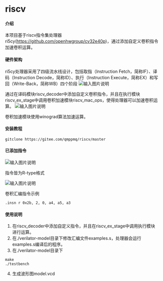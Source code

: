 # riscv

#### 介绍
本项目基于riscv指令集处理器ri5cy(https://github.com/openhwgroup/cv32e40p)，通过添加自定义卷积指令加速卷积运算。

#### 硬件架构

ri5cy处理器采用了四级流水线设计，包括取指（Instruction Fetch，简称IF）、译码（Instruction Decode，简称ID）、执行（Instruction Execute，简称EX）和写回（Write-Back，简称WB）四个阶段
![输入图片说明](https://images.gitee.com/uploads/images/2021/0312/193626_27950d03_8797935.png "ri5cy架构.png")

通过在译码模块riscv_decoder中添加自定义卷积指令，并且在执行模块riscv_ex_stage中调用卷积加速模块riscv_mac_ops，使得处理器可以加速卷积运算。
![输入图片说明](https://images.gitee.com/uploads/images/2021/0312/191900_f1627663_8797935.png "加速系统架构.png")

卷积加速模块使用winograd算法加速运算。


#### 安装教程

`gitclone https://gitee.com/qmppmq/riscv/master`

#### 已添加指令

![输入图片说明](https://images.gitee.com/uploads/images/2021/0312/200845_412da748_8797935.png "已添加指令.png")

指令皆为R-type格式

![输入图片说明](https://images.gitee.com/uploads/images/2021/0312/200852_57492315_8797935.png "R-type格式.png")

卷积汇编指令示例

```
.insn r 0x2b, 2, 0, a4, a5, a3
```



#### 使用说明

1.  在riscv_decoder中添加自定义指令，并且在riscv_ex_stage中调用执行模块进行运算。
2.  在./verilator-model目录下修改汇编文件examples.s，处理器会运行examples.s编译后的程序。
3.  在./verilator-model目录下
```
make
./testbench
```
4.  生成波形图model.vcd


